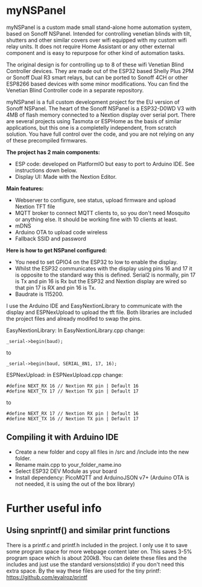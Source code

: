 # myNSPanel

myNSPanel is a custom made small stand-alone home automation system, based on Sonoff NSPanel. Intended for controlling venetian blinds with tilt, shutters and other similar covers over wifi equipped with my custom wifi relay units. It does not require Home Assistant or any other external component and is easy to repurpose for other kind of automation tasks.

The original design is for controlling up to 8 of these wifi Venetian Blind Controller devices. They are made out of the ESP32 based Shelly Plus 2PM or Sonoff Dual R3 smart relays, but can be ported to Sonoff 4CH or other ESP8266 based devices with some minor modifications. You can find the Venetian Blind Controller code in a separate repository. 

myNSPanel is a full custom development project for the EU version of Sonoff NSPanel. The heart of the Sonoff NSPanel is a ESP32-D0WD V3 with 4MB of flash memory connected to a Nextion display over serial port. There are several projects using Tasmota or ESPHome as the basis of similar applications, but this one is a completelly independent, from scratch solution. You have full control over the code, and you are not relying on any of these precompiled firmwares.

**The project has 2 main components:**
+ ESP code: developed on PlatformIO but easy to port to Arduino IDE. See instructions down below.
+ Display UI: Made with the Nextion Editor.

**Main features:**
+ Webserver to configure, see status, upload firmware and upload Nextion TFT file
+ MQTT broker to connect MQTT clients to, so you don't need Mosquito or anything else. It should be working fine with 10 clients at least.
+ mDNS
+ Arduino OTA to upload code wireless
+ Fallback SSID and password

**Here is how to get NSPanel configured:**
+ You need to set GPIO4 on the ESP32 to low to enable the display.
+ Whilst the ESP32 communicates with the display using pins 16 and 17 it is opposite to the standard way this is defined. Serial2 is normally, pin 17 is Tx and pin 16 is Rx but the ESP32 and Nextion display are wired so that pin 17 is RX and pin 16 is Tx.
+ Baudrate is 115200.

I use the Arduino IDE and EasyNextionLibrary to communicate with the display and ESPNexUpload to upload the tft file. 
Both libraries are included the project files and already modifed to swap the pins.

EasyNextionLibrary: In EasyNextionLibrary.cpp change:

```
_serial->begin(baud);
```
to
```
_serial->begin(baud, SERIAL_8N1, 17, 16);
```

ESPNexUpload: in ESPNexUpload.cpp change:

 ```
#define NEXT_RX 16 // Nextion RX pin | Default 16 
 #define NEXT_TX 17 // Nextion TX pin | Default 17
```
to
```
#define NEXT_RX 17 // Nextion RX pin | Default 16
#define NEXT_TX 16 // Nextion TX pin | Default 17
```

## Compiling it with Arduino IDE
+ Create a new folder and copy all files in /src and /include into the new folder.
+ Rename main.cpp to your_folder_name.ino
+ Select ESP32 DEV Module as your board
+ Install dependency: PicoMQTT and ArduinoJSON v7+ (Arduino OTA is not needed, it is using the out of the box library)

# Further useful info
## Using snprintf() and similar print functions
There is a printf.c and printf.h included in the project. I only use it to save some program space for more webpage content later on. This saves 3-5% program space which is about 200kB.
You can delete these files and the includes and just use the standard versions(stdio) if you don't need this extra space.
By the way these files are used for the tiny printf: https://github.com/eyalroz/printf
